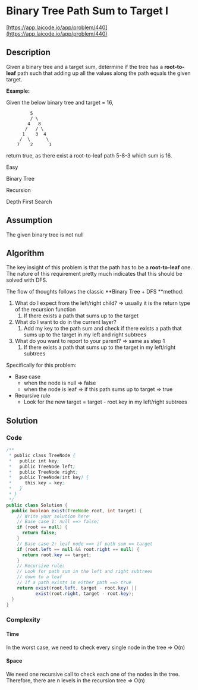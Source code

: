 <!----- Conversion time: 0.653 seconds.


Using this Markdown file:

1. Cut and paste this output into your source file.
2. See the notes and action items below regarding this conversion run.
3. Check the rendered output (headings, lists, code blocks, tables) for proper
   formatting and use a linkchecker before you publish this page.

Conversion notes:

* Docs to Markdown version 1.0β14
* Thu Jan 31 2019 04:55:52 GMT-0800 (PST)
* Source doc: https://docs.google.com/open?id=18Zi8lHhTXXZKWz5vg28G3pTyy3M2aIVMCTPCjIofLmU
----->



# Binary Tree Path Sum to Target I

[https://app.laicode.io/app/problem/440](https://app.laicode.io/app/problem/440)


## Description

Given a binary tree and a target sum, determine if the tree has a **root-to-leaf** path such that adding up all the values along the path equals the given target.

**Example:**

Given the below binary tree and target = 16,

             5
             / \
            4   8
           /   / \
          1    3  4
         /  \      \
        7    2      1


return true, as there exist a root-to-leaf path 5-8-3 which sum is 16.

Easy

Binary Tree

Recursion

Depth First Search


## Assumption

The given binary tree is not null


## Algorithm

The key insight of this problem is that the path has to be a **root-to-leaf** one. The nature of this requirement pretty much indicates that this should be solved with DFS.

The flow of thoughts follows the classic **Binary Tree + DFS **method:



1.  What do I expect from the left/right child? ⇒ usually it is the return type of the recursion function
    1.  If there exists a path that sums up to the target
1.  What do I want to do in the current layer?
    1.  Add my key to the path sum and check if there exists a path that sums up to the target in my left and right subtrees
1.  What do you want to report to your parent? ⇒ same as step 1
    1.  If there exists a path that sums up to the target in my left/right subtrees

Specifically for this problem:



*   Base case
    *   when the node is null ⇒ false
    *   when the node is leaf ⇒ if this path sums up to target ⇒ true
*   Recursive rule
    *   Look for the new target = target - root.key in my left/right subtrees


## Solution


### Code


```java
/**
 * public class TreeNode {
 *   public int key;
 *   public TreeNode left;
 *   public TreeNode right;
 *   public TreeNode(int key) {
 *     this.key = key;
 *   }
 * }
 */
public class Solution {
  public boolean exist(TreeNode root, int target) {
    // Write your solution here
    // Base case 1: null ==> false;
    if (root == null) {
      return false;
    }
    // Base case 2: leaf node ==> if path sum == target
    if (root.left == null && root.right == null) {
      return root.key == target;
    }
    // Recursive rule:
    // Look for path sum in the left and right subtrees
    // down to a leaf
    // If a path exists in either path ==> true
    return exist(root.left, target - root.key) ||
           exist(root.right, target - root.key);
  }
}
```



### Complexity


#### Time

In the worst case, we need to check every single node in the tree ⇒ O(n)


#### Space

We need one recursive call to check each one of the nodes in the tree. Therefore, there are n levels in the recursion tree ⇒ O(n)


<!-- Docs to Markdown version 1.0β14 -->
